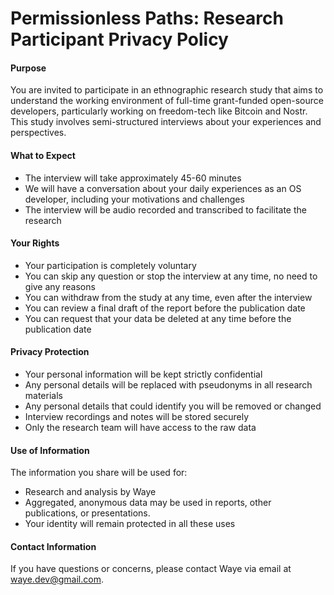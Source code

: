 # Permissionless Paths: Research Participant Privacy Policy

#### Purpose  
You are invited to participate in an ethnographic research study that aims to understand the working environment of full-time grant-funded open-source developers, particularly working on freedom-tech like Bitcoin and Nostr. This study involves semi-structured interviews about your experiences and perspectives. 

#### What to Expect  
  * The interview will take approximately 45-60 minutes
  * We will have a conversation about your daily experiences as an OS developer, including your motivations and challenges
  * The interview will be audio recorded and transcribed to facilitate the research

#### Your Rights  
  * Your participation is completely voluntary
  * You can skip any question or stop the interview at any time, no need to give any reasons
  * You can withdraw from the study at any time, even after the interview
  * You can review a final draft of the report before the publication date
  * You can request that your data be deleted at any time before the publication date

#### Privacy Protection  
  * Your personal information will be kept strictly confidential
  * Any personal details will be replaced with pseudonyms in all research materials
  * Any personal details that could identify you will be removed or changed
  * Interview recordings and notes will be stored securely
  * Only the research team will have access to the raw data

#### Use of Information  
The information you share will be used for:  
  * Research and analysis by Waye
  * Aggregated, anonymous data may be used in reports, other publications, or presentations. 
  * Your identity will remain protected in all these uses

#### Contact Information  
If you have questions or concerns, please contact Waye via email at waye.dev@gmail.com.
